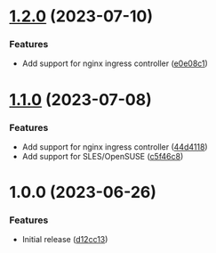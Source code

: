 # [1.2.0](https://github.com/de-it-krachten/ansible-role-kind/compare/v1.1.0...v1.2.0) (2023-07-10)


### Features

* Add support for nginx ingress controller ([e0e08c1](https://github.com/de-it-krachten/ansible-role-kind/commit/e0e08c159aa875e4554a0cd4b217f3447ecadd49))

# [1.1.0](https://github.com/de-it-krachten/ansible-role-kind/compare/v1.0.0...v1.1.0) (2023-07-08)


### Features

* Add support for nginx ingress controller ([44d4118](https://github.com/de-it-krachten/ansible-role-kind/commit/44d41185a46e16987abf60e2f95cfed1b3f93ea2))
* Add support for SLES/OpenSUSE ([c5f46c8](https://github.com/de-it-krachten/ansible-role-kind/commit/c5f46c87aa9be9deb4a2cf2a9cbb8cbc1928cabd))

# 1.0.0 (2023-06-26)


### Features

* Initial release ([d12cc13](https://github.com/de-it-krachten/ansible-role-kind/commit/d12cc136addf33f35b6bd2957dddc80ac06e3454))
